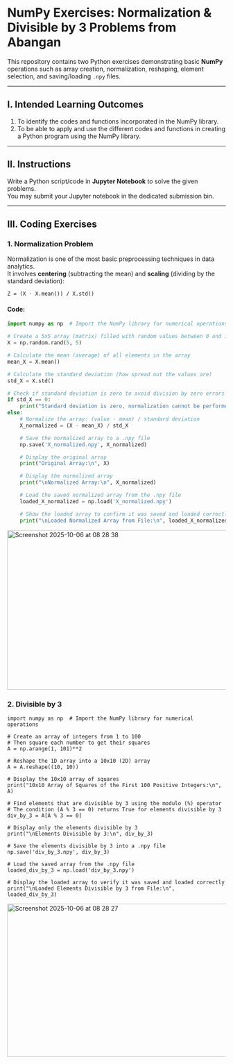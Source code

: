 # NumPy Exercises: Normalization & Divisible by 3 Problems from Abangan

This repository contains two Python exercises demonstrating basic **NumPy** operations such as array creation, normalization, reshaping, element selection, and saving/loading `.npy` files.  

---

##  I. Intended Learning Outcomes
1. To identify the codes and functions incorporated in the NumPy library.  
2. To be able to apply and use the different codes and functions in creating a Python program using the NumPy library.  

---

##  II. Instructions
Write a Python script/code in **Jupyter Notebook** to solve the given problems.  
You may submit your Jupyter notebook in the dedicated submission bin.  

---

##  III. Coding Exercises

###  1. Normalization Problem
Normalization is one of the most basic preprocessing techniques in data analytics.  
It involves **centering** (subtracting the mean) and **scaling** (dividing by the standard deviation):  
```
Z = (X - X.mean()) / X.std()

```
#### Code:
```python
import numpy as np  # Import the NumPy library for numerical operations

# Create a 5x5 array (matrix) filled with random values between 0 and 1
X = np.random.rand(5, 5)

# Calculate the mean (average) of all elements in the array
mean_X = X.mean()

# Calculate the standard deviation (how spread out the values are)
std_X = X.std()

# Check if standard deviation is zero to avoid division by zero errors
if std_X == 0:
    print("Standard deviation is zero, normalization cannot be performed.")
else:
    # Normalize the array: (value - mean) / standard deviation
    X_normalized = (X - mean_X) / std_X

    # Save the normalized array to a .npy file
    np.save('X_normalized.npy', X_normalized)

    # Display the original array
    print("Original Array:\n", X)

    # Display the normalized array
    print("\nNormalized Array:\n", X_normalized)

    # Load the saved normalized array from the .npy file
    loaded_X_normalized = np.load('X_normalized.npy')

    # Show the loaded array to confirm it was saved and loaded correctly
    print("\nLoaded Normalized Array from File:\n", loaded_X_normalized)
```
<img width="565" height="368" alt="Screenshot 2025-10-06 at 08 28 38" src="https://github.com/user-attachments/assets/9bde6bc6-a29e-4d1f-a995-4a243c952b7b" />

### 2. Divisible by 3
```
import numpy as np  # Import the NumPy library for numerical operations

# Create an array of integers from 1 to 100
# Then square each number to get their squares
A = np.arange(1, 101)**2

# Reshape the 1D array into a 10x10 (2D) array
A = A.reshape((10, 10))

# Display the 10x10 array of squares
print("10x10 Array of Squares of the First 100 Positive Integers:\n", A)

# Find elements that are divisible by 3 using the modulo (%) operator
# The condition (A % 3 == 0) returns True for elements divisible by 3
div_by_3 = A[A % 3 == 0]

# Display only the elements divisible by 3
print("\nElements Divisible by 3:\n", div_by_3)

# Save the elements divisible by 3 into a .npy file
np.save('div_by_3.npy', div_by_3)

# Load the saved array from the .npy file
loaded_div_by_3 = np.load('div_by_3.npy')

# Display the loaded array to verify it was saved and loaded correctly
print("\nLoaded Elements Divisible by 3 from File:\n", loaded_div_by_3)

```
<img width="510" height="353" alt="Screenshot 2025-10-06 at 08 28 27" src="https://github.com/user-attachments/assets/ad579fea-d6ab-4380-a206-f07137217647" />
